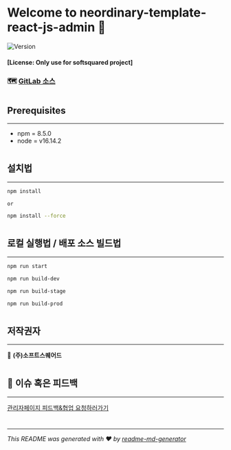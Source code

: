 # Welcome to neordinary-template-react-js-admin 👋

![Version](https://img.shields.io/badge/version-1.0.0-blue.svg?cacheSeconds=2592000)

#### [License: Only use for softsquared project]

### 🗺 [GitLab 소스](https://gitlab.com/softsquared/tech-department/outsource/template-outsource/neordinary-template-react-js-admin)

#

## Prerequisites

---

- npm = 8.5.0
- node = v16.14.2

#

## 설치법

---

```sh
npm install

or

npm install --force
```

#

## 로컬 실행법 / 배포 소스 빌드법

---

```sh
npm run start

npm run build-dev

npm run build-stage

npm run build-prod
```

#

## 저작권자

---

👤 **(주)소프트스퀘어드**

#

## 🤝 이슈 혹은 피드백

---

[관리자페이지 피드백&협업 요청하러가기](https://forms.gle/133QNZ1q9TFsL1yv8)

#

---

_This README was generated with ❤️ by [readme-md-generator](https://github.com/kefranabg/readme-md-generator)_
